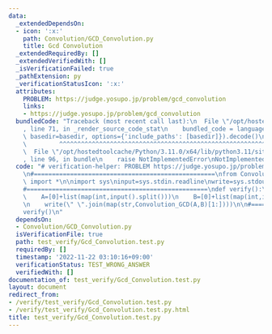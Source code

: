 ```yaml
---
data:
  _extendedDependsOn:
  - icon: ':x:'
    path: Convolution/GCD_Convolution.py
    title: Gcd Convolution
  _extendedRequiredBy: []
  _extendedVerifiedWith: []
  _isVerificationFailed: true
  _pathExtension: py
  _verificationStatusIcon: ':x:'
  attributes:
    PROBLEM: https://judge.yosupo.jp/problem/gcd_convolution
    links:
    - https://judge.yosupo.jp/problem/gcd_convolution
  bundledCode: "Traceback (most recent call last):\n  File \"/opt/hostedtoolcache/Python/3.11.0/x64/lib/python3.11/site-packages/onlinejudge_verify/documentation/build.py\"\
    , line 71, in _render_source_code_stat\n    bundled_code = language.bundle(stat.path,\
    \ basedir=basedir, options={'include_paths': [basedir]}).decode()\n          \
    \         ^^^^^^^^^^^^^^^^^^^^^^^^^^^^^^^^^^^^^^^^^^^^^^^^^^^^^^^^^^^^^^^^^^^^^^^^^^^^^^^^^\n\
    \  File \"/opt/hostedtoolcache/Python/3.11.0/x64/lib/python3.11/site-packages/onlinejudge_verify/languages/python.py\"\
    , line 96, in bundle\n    raise NotImplementedError\nNotImplementedError\n"
  code: "# verification-helper: PROBLEM https://judge.yosupo.jp/problem/gcd_convolution\n\
    \n#==================================================\nfrom Convolution.GCD_Convolution\
    \ import *\n\nimport sys\ninput=sys.stdin.readline\nwrite=sys.stdout.write\n\n\
    #==================================================\ndef verify():\n    N=int(input())\n\
    \    A=[0]+list(map(int,input().split()))\n    B=[0]+list(map(int,input().split()))\n\
    \n    write(\" \".join(map(str,Convolution_GCD(A,B)[1:])))\n\n#==================================================\n\
    verify()\n"
  dependsOn:
  - Convolution/GCD_Convolution.py
  isVerificationFile: true
  path: test_verify/Gcd_Convolution.test.py
  requiredBy: []
  timestamp: '2022-11-22 03:10:16+09:00'
  verificationStatus: TEST_WRONG_ANSWER
  verifiedWith: []
documentation_of: test_verify/Gcd_Convolution.test.py
layout: document
redirect_from:
- /verify/test_verify/Gcd_Convolution.test.py
- /verify/test_verify/Gcd_Convolution.test.py.html
title: test_verify/Gcd_Convolution.test.py
---
```


